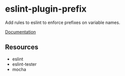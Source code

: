 eslint-plugin-prefix
====================
Add rules to eslint to enforce prefixes on variable names.

[Documentation](docs/index.md)

Resources
---------
- eslint
- eslint-tester
- mocha
